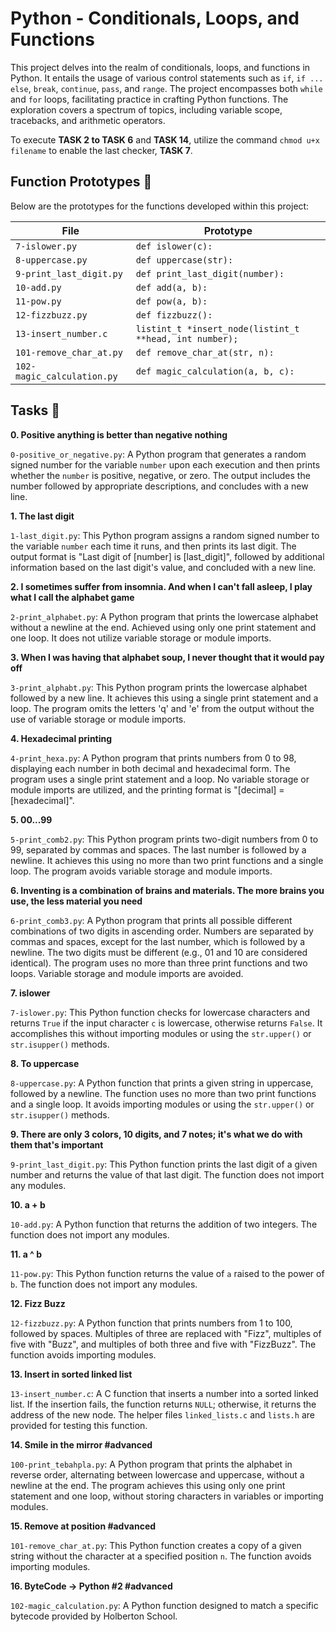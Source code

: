 # Python - Conditionals, Loops, and Functions

This project delves into the realm of conditionals, loops, and functions in Python. It entails the usage of various control statements such as `if`, `if ... else`, `break`, `continue`, `pass`, and `range`. The project encompasses both `while` and `for` loops, facilitating practice in crafting Python functions. The exploration covers a spectrum of topics, including variable scope, tracebacks, and arithmetic operators.

To execute **TASK 2 to TASK 6** and **TASK 14**, utilize the command `chmod u+x filename` to enable the last checker, **TASK 7**.

## Function Prototypes 💾

Below are the prototypes for the functions developed within this project:

**File** | **Prototype**
--- | ---
`7-islower.py` | `def islower(c):`
`8-uppercase.py` | `def uppercase(str):`
`9-print_last_digit.py` | `def print_last_digit(number):`
`10-add.py` | `def add(a, b):`
`11-pow.py` | `def pow(a, b):`
`12-fizzbuzz.py` | `def fizzbuzz():`
`13-insert_number.c` | `listint_t *insert_node(listint_t **head, int number);`
`101-remove_char_at.py` | `def remove_char_at(str, n):`
`102-magic_calculation.py` | `def magic_calculation(a, b, c):`

## Tasks 📃

**0. Positive anything is better than negative nothing**

`0-positive_or_negative.py`: A Python program that generates a random signed number for the variable `number` upon each execution and then prints whether the `number` is positive, negative, or zero. The output includes the number followed by appropriate descriptions, and concludes with a new line.

**1. The last digit**

`1-last_digit.py`: This Python program assigns a random signed number to the variable `number` each time it runs, and then prints its last digit. The output format is "Last digit of [number] is [last_digit]", followed by additional information based on the last digit's value, and concluded with a new line.

**2. I sometimes suffer from insomnia. And when I can't fall asleep, I play what I call the alphabet game**

`2-print_alphabet.py`: A Python program that prints the lowercase alphabet without a newline at the end. Achieved using only one print statement and one loop. It does not utilize variable storage or module imports.

**3. When I was having that alphabet soup, I never thought that it would pay off**

`3-print_alphabt.py`: This Python program prints the lowercase alphabet followed by a new line. It achieves this using a single print statement and a loop. The program omits the letters 'q' and 'e' from the output without the use of variable storage or module imports.

**4. Hexadecimal printing**

`4-print_hexa.py`: A Python program that prints numbers from 0 to 98, displaying each number in both decimal and hexadecimal form. The program uses a single print statement and a loop. No variable storage or module imports are utilized, and the printing format is "[decimal] = [hexadecimal]".

**5. 00...99**

`5-print_comb2.py`: This Python program prints two-digit numbers from 0 to 99, separated by commas and spaces. The last number is followed by a newline. It achieves this using no more than two print functions and a single loop. The program avoids variable storage and module imports.

**6. Inventing is a combination of brains and materials. The more brains you use, the less material you need**

`6-print_comb3.py`: A Python program that prints all possible different combinations of two digits in ascending order. Numbers are separated by commas and spaces, except for the last number, which is followed by a newline. The two digits must be different (e.g., 01 and 10 are considered identical). The program uses no more than three print functions and two loops. Variable storage and module imports are avoided.

**7. islower**

`7-islower.py`: This Python function checks for lowercase characters and returns `True` if the input character `c` is lowercase, otherwise returns `False`. It accomplishes this without importing modules or using the `str.upper()` or `str.isupper()` methods.

**8. To uppercase**

`8-uppercase.py`: A Python function that prints a given string in uppercase, followed by a newline. The function uses no more than two print functions and a single loop. It avoids importing modules or using the `str.upper()` or `str.isupper()` methods.

**9. There are only 3 colors, 10 digits, and 7 notes; it's what we do with them that's important**

`9-print_last_digit.py`: This Python function prints the last digit of a given number and returns the value of that last digit. The function does not import any modules.

**10. a + b**

`10-add.py`: A Python function that returns the addition of two integers. The function does not import any modules.

**11. a ^ b**

`11-pow.py`: This Python function returns the value of `a` raised to the power of `b`. The function does not import any modules.

**12. Fizz Buzz**

`12-fizzbuzz.py`: A Python function that prints numbers from 1 to 100, followed by spaces. Multiples of three are replaced with "Fizz", multiples of five with "Buzz", and multiples of both three and five with "FizzBuzz". The function avoids importing modules.

**13. Insert in sorted linked list**

`13-insert_number.c`: A C function that inserts a number into a sorted linked list. If the insertion fails, the function returns `NULL`; otherwise, it returns the address of the new node. The helper files `linked_lists.c` and `lists.h` are provided for testing this function.

**14. Smile in the mirror #advanced**

`100-print_tebahpla.py`: A Python program that prints the alphabet in reverse order, alternating between lowercase and uppercase, without a newline at the end. The program achieves this using only one print statement and one loop, without storing characters in variables or importing modules.

**15. Remove at position #advanced**

`101-remove_char_at.py`: This Python function creates a copy of a given string without the character at a specified position `n`. The function avoids importing modules.

**16. ByteCode -> Python #2 #advanced**

`102-magic_calculation.py`: A Python function designed to match a specific bytecode provided by Holberton School.
